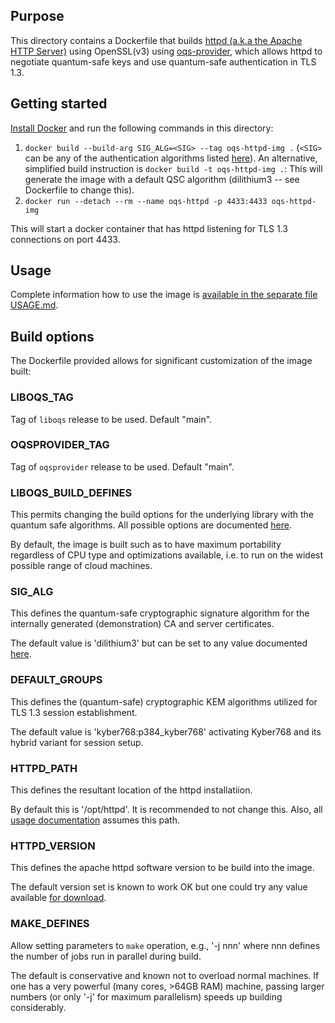 ## Purpose 

This directory contains a Dockerfile that builds [httpd (a.k.a the Apache HTTP Server)](https://httpd.apache.org) using OpenSSL(v3) using [oqs-provider](https://github.com/open-quantum-safe/oqs-provider), which allows httpd to negotiate quantum-safe keys and use quantum-safe authentication in TLS 1.3.

## Getting started

[Install Docker](https://docs.docker.com/install) and run the following commands in this directory:

1. `docker build --build-arg SIG_ALG=<SIG> --tag oqs-httpd-img .` (`<SIG>` can be any of the authentication algorithms listed [here](https://github.com/open-quantum-safe/oqs-provider#algorithms)). An alternative, simplified build instruction is `docker build -t oqs-httpd-img .`: This will generate the image with a default QSC algorithm (dilithium3 -- see Dockerfile to change this).
2. `docker run --detach --rm --name oqs-httpd -p 4433:4433 oqs-httpd-img`

This will start a docker container that has httpd listening for TLS 1.3 connections on port 4433. 


## Usage

Complete information how to use the image is [available in the separate file USAGE.md](USAGE.md).

## Build options

The Dockerfile provided allows for significant customization of the image built:

### LIBOQS_TAG

Tag of `liboqs` release to be used. Default "main".

### OQSPROVIDER_TAG

Tag of `oqsprovider` release to be used. Default "main".

### LIBOQS_BUILD_DEFINES

This permits changing the build options for the underlying library with the quantum safe algorithms. All possible options are documented [here](https://github.com/open-quantum-safe/liboqs/wiki/Customizing-liboqs).

By default, the image is built such as to have maximum portability regardless of CPU type and optimizations available, i.e. to run on the widest possible range of cloud machines.

### SIG_ALG

This defines the quantum-safe cryptographic signature algorithm for the internally generated (demonstration) CA and server certificates.

The default value is 'dilithium3' but can be set to any value documented [here](https://github.com/open-quantum-safe/oqs-provider#algorithms).

### DEFAULT_GROUPS

This defines the (quantum-safe) cryptographic KEM algorithms utilized for TLS 1.3 session establishment.

The default value is 'kyber768:p384_kyber768' activating Kyber768 and its hybrid variant for session setup.


### HTTPD_PATH

This defines the resultant location of the httpd installatiion.

By default this is '/opt/httpd'. It is recommended to not change this. Also, all [usage documentation](USAGE.md) assumes this path.

### HTTPD_VERSION

This defines the apache httpd software version to be build into the image.

The default version set is known to work OK but one could try any value available [for download](https://httpd.apache.org/download.cgi).

### MAKE_DEFINES

Allow setting parameters to `make` operation, e.g., '-j nnn' where nnn defines the number of jobs run in parallel during build.

The default is conservative and known not to overload normal machines. If one has a very powerful (many cores, >64GB RAM) machine, passing larger numbers (or only '-j' for maximum parallelism) speeds up building considerably.

